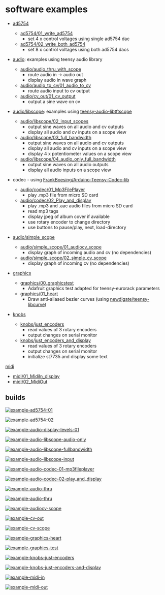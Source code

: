 # software examples

* [ad5754](ad5754) 
  * [ad5754/01_write_ad5754](ad5754/01_write_ad5754) 
    * set 4 x control voltages using single ad5754 dac
  * [ad5754/02_write_both_ad5754](ad5754/02_write_both_ad5754)
    * set 8 x control voltages using both ad5754 dacs
  

* [audio](audio): examples using teensy audio library
  * [audio/audio_thru_with_scope](audio/audio_thru_with_scope)
    * route audio in -> audio out 
    * display audio in wave graph
  * [audio/audio_to_cv/01_audio_to_cv](audio/audio_to_cv/01_audio_to_cv) 
    * route audio input to cv output
  * [audio/cv_out/01_cv_output](audio/cv_out/01_cv_output)
    * output a sine wave on cv


* [audio/libscope](audio/libscope): examples using [teensy-audio-libtftscope](https://github.com/newdigate/teensy-audio-libtftscope) 
  * [audio/libscope/02_input_scopes](audio/libscope/02_input_scopes)
    * output sine waves on all audio and cv outputs
    * display all audio and cv inputs on a scope view
  * [audio/libscope/03_full_bandwidth](audio/libscope/03_full_bandwidth)
    * output sine waves on all audio and cv outputs
    * display all audio and cv inputs on a scope view
    * display 4 x potentiometer values on a scope view   
  * [audio/libscope/04_audio_only_full_bandwidth](audio/libscope/04_audio_only_full_bandwidth)
    * output sine waves on all audio outputs
    * display all audio inputs on a scope view
  
* codec - using [FrankBoesing/Arduino-Teensy-Codec-lib](https://github.com/FrankBoesing/Arduino-Teensy-Codec-lib)
  * [audio/codec/01_Mp3FilePlayer](audio/codec/01_Mp3FilePlayer) 
    * play .mp3 file from micro SD card
  * [audio/codec/02_Play_and_display](audio/codec/02_Play_and_display)
    * play .mp3 and .aac audio files from micro SD card
    * read mp3 tags
    * display jpeg of album cover if available
    * use rotary encoder to change directory
    * use buttons to pause/play, next, load-directory
 
* [audio/simple_scope](audio/simple_scope)
  * [audio/simple_scope/01_audiocv_scope](audio/simple_scope/01_audiocv_scope)
    * display graph of incoming audio and cv (no dependencies) 
  * [audio/simple_scope/02_simple_cv_scope](audio/simple_scope/02_simple_cv_scope)
    * display graph of incoming cv (no dependencies)
  

* [graphics](graphics)
  * [graphics/00_graphicstest](graphics/00_graphicstest)
    * Adafruit graphics test adapted for teensy-eurorack parameters
  * [graphics/01_heart](graphics/01_heart)
    * Draw anti-aliased bezier curves (using [newdigate/teensy-libcurve](https://github.com/newdigate/teensy-libcurve))

* [knobs](knobs)
  * [knobs/just_encoders](knobs/just_encoders)
    * read values of 3 rotary encoders
    * output changes on serial monitor
  * [knobs/just_encoders_and_display](knobs/just_encoders_and_display)
    * read values of 3 rotary encoders
    * output changes on serial monitor
    * initialize st7735 and display some text
  
[midi](midi)
 * [midi/01_MidiIn_display](midi/01_MidiIn_display)
 * [midi/02_MidiOut](midi/02_MidiOut)



## builds
[![example-ad5754-01](https://github.com/newdigate/teensy-eurorack/actions/workflows/teensy-examples-ad5754-01.yml/badge.svg)](https://github.com/newdigate/teensy-eurorack/actions/workflows/teensy-examples-ad5754-01.yml)

[![example-ad5754-02](https://github.com/newdigate/teensy-eurorack/actions/workflows/teensy-examples-ad5754-02.yml/badge.svg)](https://github.com/newdigate/teensy-eurorack/actions/workflows/teensy-examples-ad5754-02.yml)

[![example-audio-display-levels-01](https://github.com/newdigate/teensy-eurorack/actions/workflows/teensy-examples-audio-display-levels-01.yml/badge.svg)](https://github.com/newdigate/teensy-eurorack/actions/workflows/teensy-examples-audio-display-levels-01.yml)

[![example-audio-libscope-audio-only](https://github.com/newdigate/teensy-eurorack/actions/workflows/teensy-examples-libscope-04_audio_only_full_bandwidth.yml/badge.svg)](https://github.com/newdigate/teensy-eurorack/actions/workflows/teensy-examples-libscope-04_audio_only_full_bandwidth.yml)

[![example-audio-libscope-fullbandwidth](https://github.com/newdigate/teensy-eurorack/actions/workflows/teensy-examples-libscope-03_full_bandwidth.yml/badge.svg)](https://github.com/newdigate/teensy-eurorack/actions/workflows/teensy-examples-libscope-03_full_bandwidth.yml)

[![example-audio-libscope-input](https://github.com/newdigate/teensy-eurorack/actions/workflows/teensy-examples-libscope-02_input_scopes.yml/badge.svg)](https://github.com/newdigate/teensy-eurorack/actions/workflows/teensy-examples-libscope-02_input_scopes.yml)

[![example-audio-codec-01-mp3fileplayer](https://github.com/newdigate/teensy-eurorack/actions/workflows/teensy-examples-audio-codec-01_mp3fileplayer.yml/badge.svg)](https://github.com/newdigate/teensy-eurorack/actions/workflows/teensy-examples-audio-codec-01_mp3fileplayer.yml)

[![example-audio-codec-02-play_and_display](https://github.com/newdigate/teensy-eurorack/actions/workflows/teensy-examples-audio-codec-02_play_and_display.yml/badge.svg)](https://github.com/newdigate/teensy-eurorack/actions/workflows/teensy-examples-audio-codec-02_play_and_display.yml)

[![example-audio-thru](https://github.com/newdigate/teensy-eurorack/actions/workflows/teensy-examples-audio-thru_with_scope.yml/badge.svg)](https://github.com/newdigate/teensy-eurorack/actions/workflows/teensy-examples-audio-thru_with_scope.yml)

[![example-audio-thru](https://github.com/newdigate/teensy-eurorack/actions/workflows/teensy-examples-audio-thru_with_scope.yml/badge.svg)](https://github.com/newdigate/teensy-eurorack/actions/workflows/teensy-examples-audio-thru_with_scope.yml)

[![example-audiocv-scope](https://github.com/newdigate/teensy-eurorack/actions/workflows/teensy-examples-audio-simplescope-01_audiocv_scope.yml/badge.svg)](https://github.com/newdigate/teensy-eurorack/actions/workflows/teensy-examples-audio-simplescope-01_audiocv_scope.yml)

[![example-cv-out](https://github.com/newdigate/teensy-eurorack/actions/workflows/teensy-examples-cv-out.yml/badge.svg)](https://github.com/newdigate/teensy-eurorack/actions/workflows/teensy-examples-cv-out.yml)

[![example-cv-scope](https://github.com/newdigate/teensy-eurorack/actions/workflows/teensy-examples-audio-simplescope-02_simple_cv_scope.yml/badge.svg)](https://github.com/newdigate/teensy-eurorack/actions/workflows/teensy-examples-audio-simplescope-02_simple_cv_scope.yml)

[![example-graphics-heart](https://github.com/newdigate/teensy-eurorack/actions/workflows/teensy-examples-graphics-01_heart.yml/badge.svg)](https://github.com/newdigate/teensy-eurorack/actions/workflows/teensy-examples-graphics-01_heart.yml)

[![example-graphics-test](https://github.com/newdigate/teensy-eurorack/actions/workflows/teensy-examples-graphics-00_graphicstest.yml/badge.svg)](https://github.com/newdigate/teensy-eurorack/actions/workflows/teensy-examples-graphics-00_graphicstest.yml)

[![example-knobs-just-encoders](https://github.com/newdigate/teensy-eurorack/actions/workflows/teensy-examples-knobs-just-encoders.yml/badge.svg)](https://github.com/newdigate/teensy-eurorack/actions/workflows/teensy-examples-knobs-just-encoders.yml)

[![example-knobs-just-encoders-and-display](https://github.com/newdigate/teensy-eurorack/actions/workflows/teensy-examples-knobs-just-encoders_and_display.yml/badge.svg)](https://github.com/newdigate/teensy-eurorack/actions/workflows/teensy-examples-knobs-just-encoders_and_display.yml)

[![example-midi-in](https://github.com/newdigate/teensy-eurorack/actions/workflows/teensy-examples-midi-01_midiin_display.yml/badge.svg)](https://github.com/newdigate/teensy-eurorack/actions/workflows/teensy-examples-midi-01_midiin_display.yml)

[![example-midi-out](https://github.com/newdigate/teensy-eurorack/actions/workflows/teensy-examples-midi-02_midiout.yml/badge.svg)](https://github.com/newdigate/teensy-eurorack/actions/workflows/teensy-examples-midi-02_midiout.yml)

